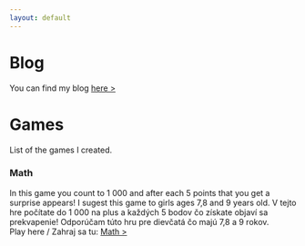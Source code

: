 ```yaml
---
layout: default
---
```


# Blog
You can find my blog [here >](./blog/)

# Games
List of the games I created.

### Math
In this game you count to 1 000 and after each 5 points that you get a surprise appears! I sugest this game to girls ages 7,8 and 9 years old.
V tejto hre počítate do 1 000 na plus a každých 5 bodov čo získate objaví sa prekvapenie! Odporúčam túto hru pre dievčatá čo majú 7,8 a 9 rokov.  
Play here / Zahraj sa tu: [Math >](/MAThra.html)

